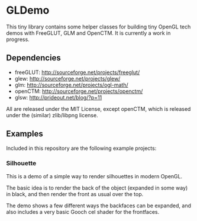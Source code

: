 # GLDemo #

This tiny library contains some helper classes for building tiny OpenGL tech demos with FreeGLUT, GLM and OpenCTM. It is currently a work in progress.
 
## Dependencies ##

* freeGLUT: http://sourceforge.net/projects/freeglut/
* glew: http://sourceforge.net/projects/glew/
* glm: http://sourceforge.net/projects/ogl-math/
* openCTM: http://sourceforge.net/projects/openctm/
* glsw: http://prideout.net/blog/?p=11

All are released under the MIT License, except openCTM, which is released under the (similar) zlib/libpng license.

## Examples ##

Included in this repository are the following example projects:

### Silhouette ###

This is a demo of a simple way to render silhouettes in modern OpenGL.

The basic idea is to render the back of the object (expanded in some way) in black, and then render the front as usual over the top.

The demo shows a few different ways the backfaces can be expanded, and also includes a very basic Gooch cel shader for the frontfaces.
